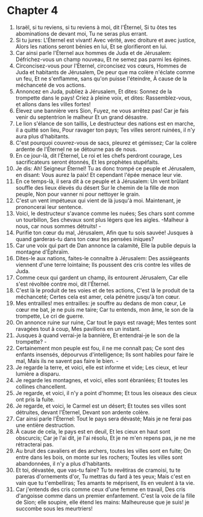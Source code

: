 # Chapter 4

1. Israël, si tu reviens, si tu reviens à moi, dit l'Éternel, Si tu ôtes tes abominations de devant moi, Tu ne seras plus errant.
2. Si tu jures: L'Éternel est vivant! Avec vérité, avec droiture et avec justice, Alors les nations seront bénies en lui, Et se glorifieront en lui.
3. Car ainsi parle l'Éternel aux hommes de Juda et de Jérusalem: Défrichez-vous un champ nouveau, Et ne semez pas parmi les épines.
4. Circoncisez-vous pour l'Éternel, circoncisez vos cœurs, Hommes de Juda et habitants de Jérusalem, De peur que ma colère n'éclate comme un feu, Et ne s'enflamme, sans qu'on puisse l'éteindre, À cause de la méchanceté de vos actions.
5. Annoncez en Juda, publiez à Jérusalem, Et dites: Sonnez de la trompette dans le pays! Criez à pleine voix, et dites: Rassemblez-vous, et allons dans les villes fortes!
6. Élevez une bannière vers Sion, Fuyez, ne vous arrêtez pas! Car je fais venir du septentrion le malheur Et un grand désastre.
7. Le lion s'élance de son taillis, Le destructeur des nations est en marche, il a quitté son lieu, Pour ravager ton pays; Tes villes seront ruinées, il n'y aura plus d'habitants.
8. C'est pourquoi couvrez-vous de sacs, pleurez et gémissez; Car la colère ardente de l'Éternel ne se détourne pas de nous.
9. En ce jour-là, dit l'Éternel, Le roi et les chefs perdront courage, Les sacrificateurs seront étonnés, Et les prophètes stupéfaits.
10. Je dis: Ah! Seigneur Éternel! Tu as donc trompé ce peuple et Jérusalem, en disant: Vous aurez la paix! Et cependant l'épée menace leur vie.
11. En ce temps-là, il sera dit à ce peuple et à Jérusalem: Un vent brûlant souffle des lieux élevés du désert Sur le chemin de la fille de mon peuple, Non pour vanner ni pour nettoyer le grain.
12. C'est un vent impétueux qui vient de là jusqu'à moi. Maintenant, je prononcerai leur sentence.
13. Voici, le destructeur s'avance comme les nuées; Ses chars sont comme un tourbillon, Ses chevaux sont plus légers que les aigles. -Malheur à nous, car nous sommes détruits! -
14. Purifie ton cœur du mal, Jérusalem, Afin que tu sois sauvée! Jusques à quand garderas-tu dans ton cœur tes pensées iniques?
15. Car une voix qui part de Dan annonce la calamité, Elle la publie depuis la montagne d'Éphraïm.
16. Dites-le aux nations, faites-le connaître à Jérusalem: Des assiégeants viennent d'une terre lointaine; Ils poussent des cris contre les villes de Juda.
17. Comme ceux qui gardent un champ, ils entourent Jérusalem, Car elle s'est révoltée contre moi, dit l'Éternel.
18. C'est là le produit de tes voies et de tes actions, C'est là le produit de ta méchanceté; Certes cela est amer, cela pénètre jusqu'à ton cœur.
19. Mes entrailles! mes entrailles: je souffre au dedans de mon cœur, Le cœur me bat, je ne puis me taire; Car tu entends, mon âme, le son de la trompette, Le cri de guerre.
20. On annonce ruine sur ruine, Car tout le pays est ravagé; Mes tentes sont ravagées tout à coup, Mes pavillons en un instant.
21. Jusques à quand verrai-je la bannière, Et entendrai-je le son de la trompette? -
22. Certainement mon peuple est fou, il ne me connaît pas; Ce sont des enfants insensés, dépourvus d'intelligence; Ils sont habiles pour faire le mal, Mais ils ne savent pas faire le bien. -
23. Je regarde la terre, et voici, elle est informe et vide; Les cieux, et leur lumière a disparu.
24. Je regarde les montagnes, et voici, elles sont ébranlées; Et toutes les collines chancellent.
25. Je regarde, et voici, il n'y a point d'homme; Et tous les oiseaux des cieux ont pris la fuite.
26. Je regarde, et voici, le Carmel est un désert; Et toutes ses villes sont détruites, devant l'Éternel, Devant son ardente colère.
27. Car ainsi parle l'Éternel: Tout le pays sera dévasté; Mais je ne ferai pas une entière destruction.
28. À cause de cela, le pays est en deuil, Et les cieux en haut sont obscurcis; Car je l'ai dit, je l'ai résolu, Et je ne m'en repens pas, je ne me rétracterai pas.
29. Au bruit des cavaliers et des archers, toutes les villes sont en fuite; On entre dans les bois, on monte sur les rochers; Toutes les villes sont abandonnées, il n'y a plus d'habitants.
30. Et toi, dévastée, que vas-tu faire? Tu te revêtiras de cramoisi, tu te pareras d'ornements d'or, Tu mettras du fard à tes yeux; Mais c'est en vain que tu t'embelliras; Tes amants te méprisent, Ils en veulent à ta vie.
31. Car j'entends des cris comme ceux d'une femme en travail, Des cris d'angoisse comme dans un premier enfantement. C'est la voix de la fille de Sion; elle soupire, elle étend les mains: Malheureuse que je suis! je succombe sous les meurtriers!

